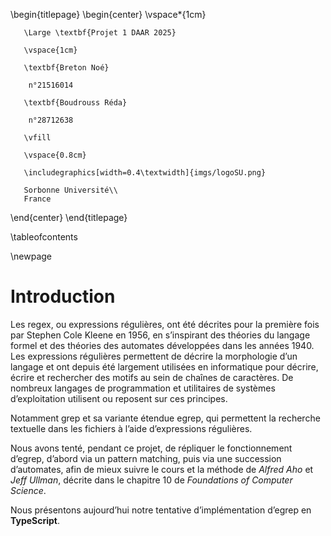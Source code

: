 \begin{titlepage}
   \begin{center}
       \vspace*{1cm}

       \Large \textbf{Projet 1 DAAR 2025}

       \vspace{1cm}

       \textbf{Breton Noé}

        n°21516014

       \textbf{Boudrouss Réda}

        n°28712638

       \vfill

       \vspace{0.8cm}

       \includegraphics[width=0.4\textwidth]{imgs/logoSU.png}

       Sorbonne Université\\
       France

   \end{center}
\end{titlepage}

\tableofcontents

\newpage

# Introduction

Les regex, ou expressions régulières, ont été décrites pour la première fois par Stephen Cole Kleene en 1956, en s’inspirant des théories du langage formel et des théories des automates développées dans les années 1940. Les expressions régulières permettent de décrire la morphologie d’un langage et ont depuis été largement utilisées en informatique pour décrire, écrire et rechercher des motifs au sein de chaînes de caractères. De nombreux langages de programmation et utilitaires de systèmes d’exploitation utilisent ou reposent sur ces principes.

Notamment grep et sa variante étendue egrep, qui permettent la recherche textuelle dans les fichiers à l’aide d’expressions régulières.

Nous avons tenté, pendant ce projet, de répliquer le fonctionnement d’egrep, d’abord via un pattern matching, puis via une succession d’automates, afin de mieux suivre le cours et la méthode de *Alfred Aho* et *Jeff Ullman*, décrite dans le chapitre 10 de *Foundations of Computer Science*.

Nous présentons aujourd’hui notre tentative d’implémentation d’egrep en **TypeScript**.